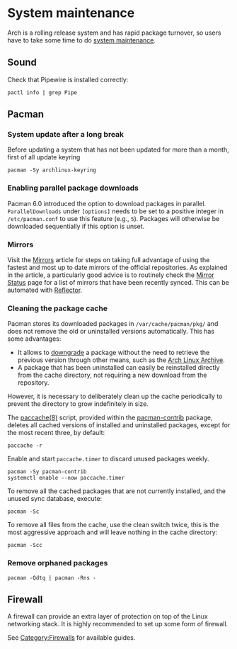 # **System maintenance**

Arch is a rolling release system and has rapid package turnover, so users have to take some time to do [system maintenance](https://wiki.archlinux.org/title/System_maintenance).

## **Sound**

Check that Pipewire is installed correctly:

```shell
pactl info | grep Pipe
```

## **Pacman**

### **System update after a long break**

Before updating a system that has not been updated for more than a month, first of all update keyring

```shell
pacman -Sy archlinux-keyring
```

### **Enabling parallel package downloads**

Pacman 6.0 introduced the option to download packages in parallel. `ParallelDownloads` under `[options]` needs to be set to a positive integer in `/etc/pacman.conf` to use this feature (e.g., `5`). Packages will otherwise be downloaded sequentially if this option is unset.

### **Mirrors**

Visit the [Mirrors](https://wiki.archlinux.org/title/Mirrors) article for steps on taking full advantage of using the fastest and most up to date mirrors of the official repositories. As explained in the article, a particularly good advice is to routinely check the [Mirror Status](https://archlinux.org/mirrors/status/) page for a list of mirrors that have been recently synced. This can be automated with [Reflector](https://wiki.archlinux.org/title/Reflector). 


### **Cleaning the package cache**

Pacman stores its downloaded packages in `/var/cache/pacman/pkg/` and does not remove the old or uninstalled versions automatically.
This has some advantages:

* It allows to [downgrade](https://wiki.archlinux.org/title/Downgrade) a package without the need to retrieve the previous version through other means, such as the [Arch Linux Archive](https://wiki.archlinux.org/title/Arch_Linux_Archive).
* A package that has been uninstalled can easily be reinstalled directly from the cache directory, not requiring a new download from the repository.

However, it is necessary to deliberately clean up the cache periodically to prevent the directory to grow indefinitely in size.

The [paccache(8)](https://man.archlinux.org/man/paccache.8) script, provided within the [pacman-contrib](https://archlinux.org/packages/?name=pacman-contrib) package, deletes all cached versions of installed and uninstalled packages, except for the most recent three, by default:

```shell
paccache -r
```

Enable and start `paccache.timer` to discard unused packages weekly.

```shell
pacman -Sy pacman-contrib
systemctl enable --now paccache.timer
```

To remove all the cached packages that are not currently installed, and the unused sync database, execute:

```shell
pacman -Sc
```

To remove all files from the cache, use the clean switch twice, this is the most aggressive approach and will leave nothing in the cache directory:

```shell
pacman -Scc
```

### **Remove orphaned packages**

```shell
pacman -Qdtq | pacman -Rns -
```

## **Firewall**

A firewall can provide an extra layer of protection on top of the Linux networking stack. It is highly recommended to set up some form of firewall.

See [Category:Firewalls](https://wiki.archlinux.org/title/Category:Firewalls) for available guides.

